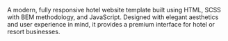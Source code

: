 A modern, fully responsive hotel website template built using HTML, SCSS with BEM methodology, and JavaScript. 
Designed with elegant aesthetics and user experience in mind, it provides a premium interface for hotel or
resort businesses.
